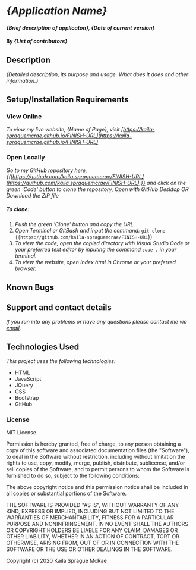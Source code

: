 # _{Application Name}_

#### _{Brief description of applicaton}, {Date of current version}_

#### By _**{List of contributors}**_

## Description

_{Detailed description, its purpose and usage. What does it does and other information.}_

## Setup/Installation Requirements

### View Online

_To view my live website, {Name of Page}, visit [https://kaila-spraguemcrae.github.io/FINISH-URL](https://kaila-spraguemcrae.github.io/FINISH-URL)_

### Open Locally

_Go to my GitHub repository here, {{[https://guthub.com/kaila.spraguemcrae/FINISH-URL](https://guthub.com/kaila.spraguemcrae/FINISH-URL),}} and click on the green 'Code' button to clone the repository, Open with GitHub Desktop OR Download the ZIP file_

##### To clone:
1. _Push the green 'Clone' button and copy the URL._
2. _Open Terminal or GitBash and input the command:_ `git clone {{https://github.com/kaila-spraguemcrae/FINISH-URL`}}
3. _To view the code, open the copied directory with Visual Studio Code or your preferred text editor by inputing the command `code .` in your terminal._
4. _To view the website, open index.html in Chrome or your preferred browser._

## Known Bugs

## Support and contact details

_If you run into any problems or have any questions please contact me via [email](mailto:kaila.sprague@icloud.com)._

## Technologies Used

_This project uses the following technologies:_

- HTML
- JavaScript
- JQuery
- CSS
- Bootstrap
- GitHub

### License

MIT License

Permission is hereby granted, free of charge, to any person obtaining a copy
of this software and associated documentation files (the "Software"), to deal
in the Software without restriction, including without limitation the rights
to use, copy, modify, merge, publish, distribute, sublicense, and/or sell
copies of the Software, and to permit persons to whom the Software is
furnished to do so, subject to the following conditions:

The above copyright notice and this permission notice shall be included in all
copies or substantial portions of the Software.

THE SOFTWARE IS PROVIDED "AS IS", WITHOUT WARRANTY OF ANY KIND, EXPRESS OR
IMPLIED, INCLUDING BUT NOT LIMITED TO THE WARRANTIES OF MERCHANTABILITY,
FITNESS FOR A PARTICULAR PURPOSE AND NONINFRINGEMENT. IN NO EVENT SHALL THE
AUTHORS OR COPYRIGHT HOLDERS BE LIABLE FOR ANY CLAIM, DAMAGES OR OTHER
LIABILITY, WHETHER IN AN ACTION OF CONTRACT, TORT OR OTHERWISE, ARISING FROM,
OUT OF OR IN CONNECTION WITH THE SOFTWARE OR THE USE OR OTHER DEALINGS IN THE
SOFTWARE.

Copyright (c) 2020 Kaila Sprague McRae